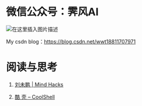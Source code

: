 # 微信公众号：霁风AI

![在这里插入图片描述](https://img-blog.csdnimg.cn/20200704103640469.jpg)

My csdn blog：https://blog.csdn.net/wwt18811707971

# 阅读与思考

1. [刘未鹏 | Mind Hacks](http://mindhacks.cn/)

2. [酷 壳 – CoolShell](https://coolshell.cn/)













